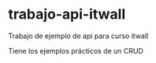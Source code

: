 # trabajo-api-itwall
Trabajo de ejemplo de api para curso itwall

Tiene los ejemplos prácticos de un CRUD
